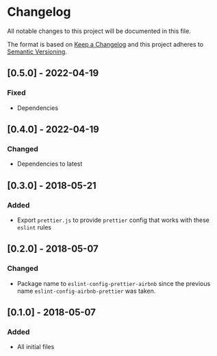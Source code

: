 # Changelog

All notable changes to this project will be documented in this file.

The format is based on [Keep a Changelog](http://keepachangelog.com/en/1.0.0/)
and this project adheres to [Semantic Versioning](http://semver.org/spec/v2.0.0.html).

<!--
  The bumpr comment below is there to allow the bumpr project to automatically maintain this CHANGELOG, using PR
  descriptions. Please do not remove it, as this will break continuous integration.
-->

<!-- bumpr -->
## [0.5.0] - 2022-04-19
### Fixed
- Dependencies

## [0.4.0] - 2022-04-19
### Changed
- Dependencies to latest

## [0.3.0] - 2018-05-21
### Added
- Export `prettier.js` to provide `prettier` config that works with these `eslint` rules

## [0.2.0] - 2018-05-07
### Changed
- Package name to `eslint-config-prettier-airbnb` since the previous name `eslint-config-airbnb-prettier` was taken.

## [0.1.0] - 2018-05-07
### Added
- All initial files
